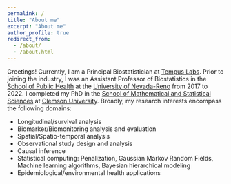 ```yaml
---
permalink: /
title: "About me"
excerpt: "About me"
author_profile: true
redirect_from: 
  - /about/
  - /about.html
---
```


Greetings! Currently, I am a Principal Biostatistician at [Tempus Labs](https://www.tempus.com/). Prior to joining the industry, I was an Assistant Professor of Biostatistics in the [School of Public Health](https://www.unr.edu/public-health) at the [University of Nevada-Reno](https://www.unr.edu/) from 2017 to 2022. I completed my PhD in the [School of Mathematical and Statistical Sciences](https://www.clemson.edu/science/academics/departments/mathstat/index.html) at [Clemson University](https://www.clemson.edu/). Broadly, my research interests encompass the following domains:
- Longitudinal/survival analysis
- Biomarker/Biomonitoring analysis and evaluation
- Spatial/Spatio-temporal analysis
- Observational study design and analysis
- Causal inference 
- Statistical computing: Penalization, Gaussian Markov Random Fields, Machine learning algorithms, Bayesian hierarchical modeling
- Epidemiological/environmental health applications
